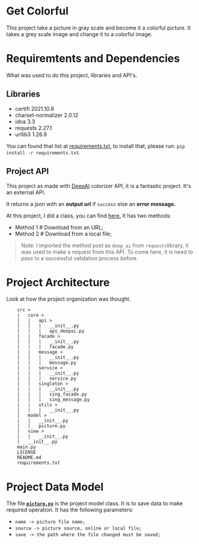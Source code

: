 # Get Colorful

This project take a picture in gray scale and become it a colorful picture. It takes a grey scale image and change it to a colorful image.

# Requiremtents and Dependencies

What was used to do this project, libraries and API's.

## Libraries

* certifi 2021.10.8
* charset-normalizer 2.0.12
* idna 3.3
* requests 2.27.1
* urllib3 1.26.9

You can found that list at [requirements.txt](requirements.txt), to install that, please run: <code>pip install -r requirements.txt</code>.

## Project API

This project as made with [DeepAI](https://deepai.org/machine-learning-model/colorizer) colorizer API, it is a fantastic project. It's an external API.

It returns a json with an **output url** if ```success``` else an **error message.**

At this project, I did a class, you can find [here.](src/core/api/api_deepai.py) It has two methods:

* Method 1 # Download from an URL;
* Method 2 # Download from a local file;

> Note: I imported the method post as ```deep_ai``` from ```requests```library, it was used to make a request from this API. To come here, it is need to pass to a successful validation process before.


# Project Architecture

Look at how the project organization was thought.

```
    src >
    |   core >
    |   |   api >
    |   |   |   __init__.py
    |   |   |   api_deepai.py
    |   |   facade >
    |   |   |   __init__.py
    |   |   |   facade.py
    |   |   message >
    |   |   |   __init__.py
    |   |   |   message.py
    |   |   service >
    |   |   |   __init__.py
    |   |   |   service.py
    |   |   singleton >
    |   |   |   __init__.py
    |   |   |   sing_facade.py
    |   |   |   sing_message.py
    |   |   utils >
    |   |   |   __init__.py
    |   model >
    |   |   __init__.py
    |   |   picture.py
    |   view >
    |   |   __init__.py
    |   __init__.py
    main.py
    LICENSE
    README.md
    requirements.txt
```

# Project Data Model

The file **[```picture.py```](src/model/picture.py)** is the project model class. It is to save data to make required operation. It has the following parameters:

* ```name -> picture file name;```
* ```source -> picture source, online or local file;```
* ```save -> the path where the file changed must be saved;```
